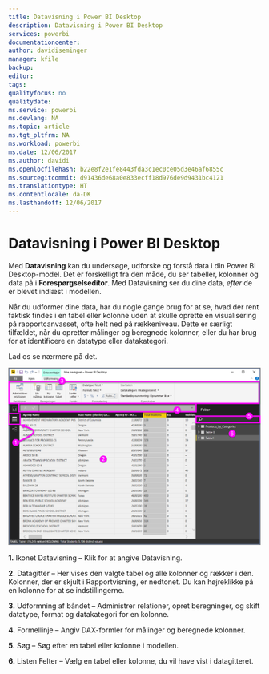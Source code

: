 ```yaml
---
title: Datavisning i Power BI Desktop
description: Datavisning i Power BI Desktop
services: powerbi
documentationcenter: 
author: davidiseminger
manager: kfile
backup: 
editor: 
tags: 
qualityfocus: no
qualitydate: 
ms.service: powerbi
ms.devlang: NA
ms.topic: article
ms.tgt_pltfrm: NA
ms.workload: powerbi
ms.date: 12/06/2017
ms.author: davidi
ms.openlocfilehash: b22e8f2e1fe8443fda3c1ec0ce05d3e46af6855c
ms.sourcegitcommit: d91436de68a0e833ecff18d976de9d9431bc4121
ms.translationtype: HT
ms.contentlocale: da-DK
ms.lasthandoff: 12/06/2017
---
```

# <a name="data-view-in-power-bi-desktop"></a>Datavisning i Power BI Desktop
Med **Datavisning** kan du undersøge, udforske og forstå data i din Power BI Desktop-model. Det er forskelligt fra den måde, du ser tabeller, kolonner og data på i **Forespørgselseditor**. Med Datavisning ser du dine data, *efter* de er blevet indlæst i modellen.

Når du udformer dine data, har du nogle gange brug for at se, hvad der rent faktisk findes i en tabel eller kolonne uden at skulle oprette en visualisering på rapportcanvasset, ofte helt ned på rækkeniveau. Dette er særligt tilfældet, når du opretter målinger og beregnede kolonner, eller du har brug for at identificere en datatype eller datakategori.

Lad os se nærmere på det.

![](media/desktop-data-view/dataview_fullscreen.png)

**1.** Ikonet Datavisning – Klik for at angive Datavisning.

**2.** Datagitter – Her vises den valgte tabel og alle kolonner og rækker i den. Kolonner, der er skjult i Rapportvisning, er nedtonet. Du kan højreklikke på en kolonne for at se indstillingerne.

**3.** Udformning af båndet – Administrer relationer, opret beregninger, og skift datatype, format og datakategori for en kolonne.

**4.** Formellinje – Angiv DAX-formler for målinger og beregnede kolonner.

**5.** Søg – Søg efter en tabel eller kolonne i modellen.

**6.** Listen Felter – Vælg en tabel eller kolonne, du vil have vist i datagitteret.

